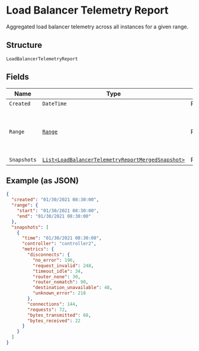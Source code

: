 
# Load Balancer Telemetry Report

Aggregated load balancer telemetry across all instances for a given range.

## Structure

`LoadBalancerTelemetryReport`

## Fields

| Name | Type | Tags | Description |
|  --- | --- | --- | --- |
| `Created` | `DateTime` | Required | - |
| `Range` | [`Range`](../../doc/models/range.md) | Required | A start and end date-time pair indicating a range of time |
| `Snapshots` | [`List<LoadBalancerTelemetryReportMergedSnapshot>`](../../doc/models/load-balancer-telemetry-report-merged-snapshot.md) | Required | - |

## Example (as JSON)

```json
{
  "created": "01/30/2021 08:30:00",
  "range": {
    "start": "01/30/2021 08:30:00",
    "end": "01/30/2021 08:30:00"
  },
  "snapshots": [
    {
      "time": "01/30/2021 08:30:00",
      "controller": "controller2",
      "metrics": {
        "disconnects": {
          "no_error": 196,
          "request_invalid": 248,
          "timeout_idle": 34,
          "router_none": 30,
          "router_nomatch": 90,
          "destination_unavailable": 48,
          "unknown_error": 218
        },
        "connections": 144,
        "requests": 72,
        "bytes_transmitted": 68,
        "bytes_received": 22
      }
    }
  ]
}
```

